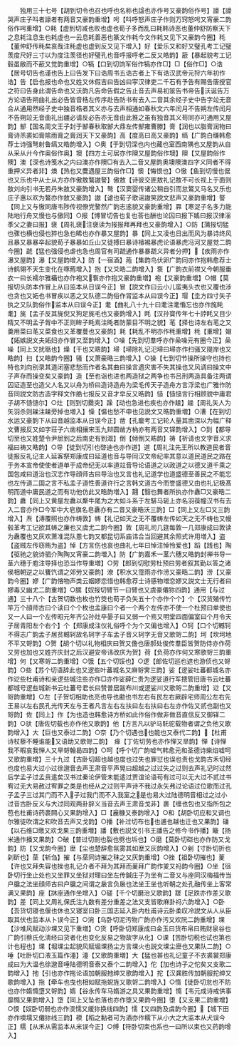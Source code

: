 <!-- { "loadSidebar": true } -->
　　独用三十七号【胡到切令也召也呼也名称也諡也亦作号又豪韵俗作号】譹【譹哭声庄子呌者譹者有两音又豪韵重增】呺【呌呼怒声庄子作则万窍怒呺又宵豪二韵俗作呺重增】○耗【虚到切减也败也虚也荀子多而乱曰耗韩诗恶也董仲舒防察天下之息耗注息生也耗虚也一云息耗善恶也篆文作耗今文作耗又见下又豪韵今圈】秏【董仲舒传秏矣哀哉注秏虚也虚到反又见下增入】好【爱乐又和好又璧孔考工记璧羡度尺好三寸以为度注羡径也好璧孔也音呼报呼老二反又皓韵】藃【暴起貌考工记毂虽敝而不藃又觉韵重增】○犒【口到切饷军俗作犒亦作□】□【俗作□】○诰【居号切告也谨也告上曰告发下曰诰周书五诰古者上下有诰汉武帝元狩六年初作诰】告【启也报也命也又姓又休假吉曰告凶曰寜汉律吏二千石有予告有赐告唐授官之符曰告身此谓告命也又沃韵凡告命告假之告止音去声易初筮告书帝告沃诞告万方论语告朔曲礼出必告皆音梏左传序赴告防书有去入二音其余经子史中告字竝无音合从通用然经子史中独音梏者其义亦与去声相通如春秋文六年闰月不告朔左传闰月不告朔竝无音曲礼出疆必请反必告亦无音由此推之虽有独音其义苟同亦可通用又屋韵】郜【国名周文王子封于郜春秋取郜大鼎左传郜雍曹滕】膏【润也以脂膏润物曰膏诗羔裘如膏隂雨膏之膏润天下又豪韵】高【度高曰高又豪韵】缟【广韵白缣韩愈荐士诗强弩射鲁缟又皓韵增入】○奥【于到切深也内也藏也室西南隅也又屋韵从自从采从廾今作奥俗作奥】墺【四方土可居亦作隩又屋韵俗作墺】隩【又屋韵俗作隩】澳【深也诗笺水之内曰澳亦作隩□有去入二音又屋韵奥墺隩澳四字义同者不得重押义异者非】燠【热也又麌遇屋三韵俗作□】懊【悔恨也】○慠【鱼到切慢也倨也又乐也中从士从方亦作傲敖鷔謸謷】傲敖【诗彼交匪敖礼记敖不可长视上于面则敖刘向引书无若丹朱敖又豪韵增入】骜【汉窦婴传诸公稍自引而怠鷔又马名又乐也庄子惠以欢为鷔亦作敖又豪韵】謸【谑也荀子歌谣謸笑説文悲声又豪韵重增】謷【同上又与慠同唐韦陟传视僚党謷然广韵志逺貌又豪韵重增】奡【寒浞子名多力能陆地行舟又慢也与傲同】○报【博冒切告也复也荅也酬也论囚曰报下媱曰报汉律滛季父之妻曰报】襃【周礼襃注襃读为报报拜再拜也又豪韵增入】○防【蒲报切猛也骤也横也侵也猝也急也晞也亦作暴又屋韵】暴【同上又凌也日出而风为暴诗终风且暴又暴暴卒起貌荀子暴暴如丘山又徒搏曰暴诗襢裼暴虎论语暴虎冯河又屋觉二韵今圈】虣【猛也强侵也虐也急也周官有司虣通作暴暴虣义异者分押】【疾雨亦作瀑又屋韵】瀑【又屋韵增入】防【一宿酒】菢【集韵鸟伏卵广韵同亦作抱韩愈荐士诗鹤翎不天生变化在啄菢增入】抱【又爻皓二韵增入】袌【广韵衣前襟又今朝服垂衣一曰长襦尔雅襺也亦作袍又袌亦作抱又豪韵重増】袍【又豪韵重増】○帽【莫报切头防本作冒上从曰监本从日误今正】冒【説文作曰云小儿蛮夷头衣也又覆也涉也贪也又妬也书冒疾以恶之又队德二韵俗作冐监本从曰误今正】瑁【圭方四寸矢子执之又队韵俗作监本从曰误今正】耄【曲礼八十九十曰耄注耄惛忘也亦作旄眊耄】旄【孟子反其旄倪又狗足旄毛也又豪韵增入】眊【汉孙寳传年七十誖眊又目少精又不明孟子胷中不正则眸子眊焉注眊者防蒙目不明之貌】芼【择也诗左右芼之又羮用菜曰芼又菜食也又革覆蔓也又豪韵】耗【耗乱不明亦作秏重增】秏【重增】媢【妬嫉説文夫妬妇亦作冒又至韵增入】○噪【先到切羣呼亦作喿噪元有圈今正】喿噪【同上又扰聒也】燥【干也又晧韵】埽【埽除礼记汜埽曰埽亦作扫骚又隄岸也又晧韵】扫【又晧韵今圈】骚【又萧豪晧三韵增入】○操【七到切节操所操守也持也特也刘向别录其道闭塞悲愁而作者名其曲曰操言遇灾害不失其操也又风调曰操文中子声存而操变矣又豪韵】造【至也诣也进也两造狱之两争也书吕刑两造具备注两谓囚证造至也造父人名又以舟为桥曰造诗造舟为梁毛传天子造舟方言浮梁也广雅作防音同説文防古造字释文作艁七报反又音才皁反又晧韵】慥【慥慥言行相顾貌中庸君子胡不慥慥尔】○灶【则到切爨突】躁【动也急进也疾也亦作趮】趮【周礼矢人为矢羽杀则趮注趮旁掉也増入】懆【愠也愁不申也见説文又晧韵重増】○漕【在到切水运又豪韵下从曰音越监本从日误今正】凿【孔竉考工记轮人量其凿深以为幅广释文曹报反又如字荘子六凿相攘宋玉九辩圆凿方枘亦有两音又铎韵增入】○到【都导切至也又姓楚令尹屈到之后南史有到溉】倒【倾倒又晧韵】祷【祈请也文字音义求福曰祷又晧韵】○导【徒到切引也啓迪也亦作道】道【周礼注先王所以教道民者音徒报反礼记主人延客祭郑康成曰延道也音与导同汉文帝纪率其意以道民道民之路在于务本宣帝使使者道单于成帝纪无以率道竝音导论语道之以政道之以德又道千乘之国包咸曰道治也汉志作导顔师古曰导治也又言也礼记道学也道盛德至善民之不能忘也左传道二国之言不私孟子道性善道许行之言韩文道古今而誉盛德又由也礼记极髙明而道中庸民道之而有功他仿此又晧韵増入】翿【翳也舞者所执亦作纛□又豪晧二韵】纛【同上又黄屋左纛以犛牛尾为之大如斗系于左騑马轭上亦名羽葆幢汉书有去入二音亦作□今军中大皂旗名皂纛亦有二音又豪晧沃三韵】□【同上又左□又三韵增入】焘【溥覆照也亦作帱敦】帱【礼记如天之无不覆帱左传如天之无不帱也又幔毂革考工记欲其帱之廉也又虞尤二韵今圈】敦【周礼司几筵每敦一几郑康成曰敦读为纛覆也又灰欢萧准混队慁七韵又都昆切系庙讳合当回避其余照式许用増入】盗【盗贼左传窃贿为盗】悼【方言伤也哀也曲礼七年曰悼注悼怜爱也】蹈【践也】陶【驱驰之貌诗驷介陶陶又宵豪二韵増入】防【广韵嘉禾一茎六穗又晧韵封禅书导一茎六穗于庖注导择也恐当作导重増】○劳【郎到切慰劳杜预曰劳者叙其勤以答之诸侯相朝逆之以饔饩谓之郊劳又豪韵】潦【积水又霪雨亦作涝又豪晧二韵】涝【又豪韵今圈】嫪【广韵悋物声类云姻嫪恋惜也韩愈荐士诗感物増恋嫪又説文士无行者曰嫪毒又幽尤二韵重増】○臑【奴报切臂节一曰臂也又虞豪僊狝四韵】通用【与过通】三十八个【古贺切数也枚也竹筊也荀子负矢五十个亦作个个】个【汉货殖传竹竿万个顔师古曰个读曰个个枚也孟康曰个者一个两个左传亦不使一个杜预曰单使也又一人曰一个左传昭元年齐公孙灶卒晏子曰又弱一个焉又明堂四面偏室曰个月令天子居青阳左个右个】个【郑康成注仪礼俗呼个为个又偏也增入】○轲【口个切轗轲不得志广韵孟子居贫轗轲故名轲字子车孟子音义轲字无音又歌哿二韵】坷【坎坷地不平又哿韵】○贺【胡个切以礼物相庆曰贺又儋也唐郝处俊传羣臣皆贺防侍亦作荷又劳也加也又姓齐庆封之后汉避安帝讳改庆为贺】荷【负荷亦作何又寒歌哿三韵重增】何【又寒哿二韵重增】○饿【五个切馁也】○逻【郎佐切巡也遮也游侦也又哿韵】○些【苏个切语辞此也又逻些叶蕃城名又麻哿霁三韵】娑【逻娑吐蕃都城名亦作逤些杜甫诗和亲逻些城注些亦作□亦作娑薛仁贵为逻娑道行军摠管旧唐书云吐蕃都城号逻些城新书云吐蕃号君长曰赞普居跋布川或逻娑川又歌哿二韵重增】逤【又哿韵重增】○左【子贺切相助也亮也导也勴也书左右有民左右厥辟宅师周公左右先王易以左右民孔光传天左与王者凡言左右左扶曰左右扶曰右左亦作佐又贰也副也又哿韵】佐【同上】作【为也造也韩愈诗方桥如此作俗作做非做音直信反又御铎二韵】○驮【唐佐切载也亦作他又歌韵】他【方言凡以驴马馲驼载物者谓之负他又歌韵增入】大【巨也又泰过二韵】○奈【乃个切遇也也能也又泰代二韵】【杜甫诗杖藜不睡谁能又语助又歌哿二韵】　瘅【丁佐切劳也亦作惮又旱韵】惮【诗惮我不暇哀我惮人又旱哿翰曷四韵】○呵【呼个切广韵嘘气韩愈元和圣德诗柴焰嘘呵又歌韵重增】三十九过【古卧切超也越也度也过失也罪愆也误也责也戈韵古禾切经也度也易大过小过徐邈音去声王肃音平声晃曰超越之过过失之过则去声礼记时过然后学孟子过孟贲逺矣汉书过秦论伊管未能逺过贾谊论语苟有过可以无大过不贰过书宥过无大易赦过宥罪之类是也经从之过则平声诗不我过永矢弗过论语过位歌而过孔子孟子三过其门而不入子过我门而不入我室之是也易大过陆德明音相过之过小过音古卧反义与大过同观两卦辞义当音去声王肃音戈非】裹【缠也包也又指所包之苞也杜甫诗药裹闗心又果韵增入】□【麄糠又泰韵增入】○和【胡卧切应和又调也尔雅徒吹谓之和吹音去声又戈韵】○播【补过切布也也逋也越也迁也又果韵】磻【以石维□缴又欢戈果三韵重増】譒【敷也説文引书王譒告之修今书作播】簸【扬米通作播又果韵】○破【普过切剖也裂也劈也坼也】○磨【莫卧切硙也亦作防又戈韵】防【又戈韵今圈】塺【尘也楚辞愈氛雾其如塺又灰韵增入】○剉【寸卧切折也刴斫也】莝【斩刍】摧【与莝同诗摧之秣之又灰韵重增】○挫【祖卧切摧也】蓌【许也又拜失容也挫也礼记介者不拜为其拜而蓌拜广韵作夎又祃韵今圈】○坐【徂卧切行坐止处也又坐罪又坐狱对理曰坐左传鍼庄子为坐有二音又与座同汉梅福传当户牖之法坐顔师古曰户牖之间谓之扆言负扆也法坐王坐也听朝之处孔融传坐上客常满又果韵】座【牀座通作坐增入】○磋【千个切磨治又歌韵】蹉【足跌亦作差又歌韵】差【同上又周礼保氏注九数有差分重差之法又支皆歌麻卦祃六韵增入】○卧【吾货切寝也偃也休也又寝室曰卧三国志延入卧内杜甫诗云卧柔叹冷説文从人从臣取其伏也监本从卜误今正】○涴【乌卧切泥汚物广韵亦作汚又欢阮二韵重增】堁【沙堆风赋动沙堁又见下重増】○货【呼卧切郑康成曰金玉曰货布帛曰贿财泉谷也广韵引蔡氏化淸经曰货者化也变化反易之物故字从化】○课【苦卧切税也试也第也计也程也】堁【堀堁尘起貌风赋堀堁扬尘方言堁火也説文堁尘塺也又果队二韵】○唾【吐卧切口液玉篇作涶】涶【又歌韵重増】大【猛也甚也礼记童子不衣裘裳郑康成曰为大温也徐邈音唾陆德明音泰又泰个二韵增入】佗【加也诗子之佗矣又支歌二韵增入】扡【引也亦作拖论语加朝服扡绅又歌韵增入】拕【汉龚胜传加朝服拕绅又歌韵增入】拖【牵车也曳也相如赋拖蜺旌又歌哿二韵增入】○惰【徒卧切怠也不防也亦作媠憜墯又哿韵】媠【谷永传车马媠游之具又果韵重增】憜【韦元成诗戒供事靡憜又果韵增入】墯【同上又坠也落也亦作堕又果韵今圈】堕【又支果二韵重增】○愞【奴卧切弱也亦作渜懦又缓狝换线四韵】懦【又四韵及虞韵今圈】【城下田亦作堧壖又僊狝线三韵】稬【稻之黏者可为酒亦作穤下从小大之大监本从犬误今正】穤【从禾从需监本从米误今正】○缚【符卧切束也系也一曰所以束也又药韵增入】
